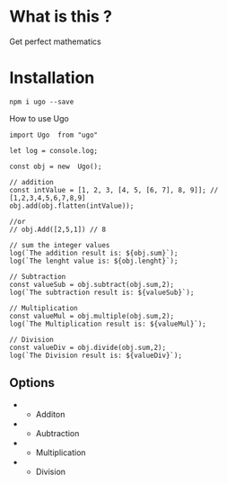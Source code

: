  # What is this ?

 Get perfect mathematics 
 
 
 # Installation

 `npm i ugo --save`
 
 How to use Ugo

```
import Ugo  from "ugo"

let log = console.log;

const obj = new  Ugo();

// addition
const intValue = [1, 2, 3, [4, 5, [6, 7], 8, 9]]; // [1,2,3,4,5,6,7,8,9]
obj.add(obj.flatten(intValue));

//or
// obj.Add([2,5,1]) // 8

// sum the integer values
log(`The addition result is: ${obj.sum}`);
log(`The lenght value is: ${obj.lenght}`);

// Subtraction
const valueSub = obj.subtract(obj.sum,2);
log(`The subtraction result is: ${valueSub}`);

// Multiplication
const valueMul = obj.multiple(obj.sum,2);
log(`The Multiplication result is: ${valueMul}`);

// Division
const valueDiv = obj.divide(obj.sum,2);
log(`The Division result is: ${valueDiv}`);

```

## Options

* * Additon 
* * Aubtraction
* * Multiplication
* * Division